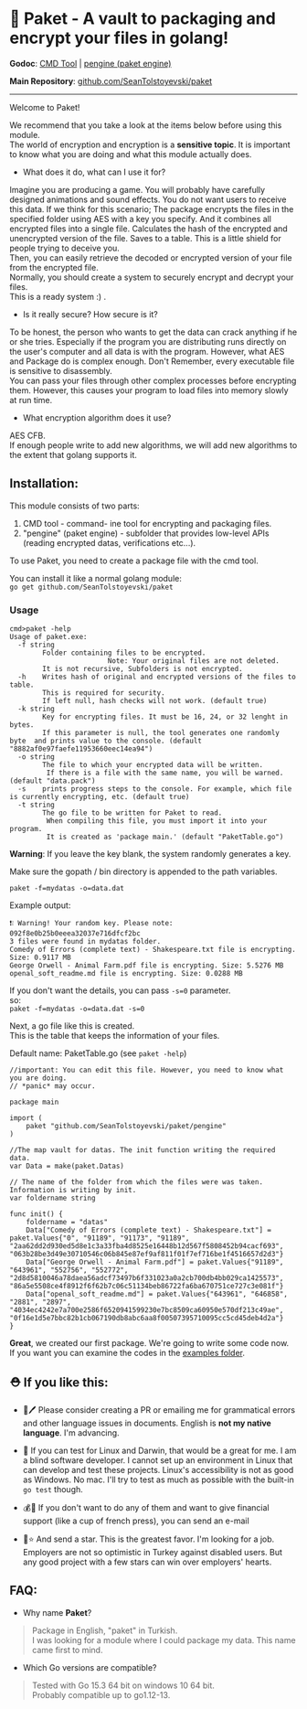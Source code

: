 # 🔑 Paket - A vault to packaging and encrypt your files in golang!

 **Godoc**: [CMD Tool](https://godoc.org/github.com/SeanTolstoyevski/paket) | [pengine (paket engine)](https://godoc.org/github.com/SeanTolstoyevski/paket/pengine/)

**Main Repository**: [github.com/SeanTolstoyevski/paket](https://github.com/SeanTolstoyevski/paket/)

* * * * * *

Welcome to  Paket!

We recommend that you take a look at the items below before using this module.  
The world of encryption and encryption is a **sensitive topic**. It is important to know what you are doing and what this module actually does.

* What does it do, what can I use it for?

Imagine you are producing a game. You will probably have carefully designed animations and sound effects. You do not want users to receive this data. If we think for this scenario; The package encrypts the files in the specified folder using AES with a key you specify. And it combines all encrypted files into a single file. Calculates the hash of the encrypted and unencrypted version of the file. Saves to a table. This is a little shield for people trying to deceive you.  
Then, you can easily retrieve the decoded or encrypted version of your file from the encrypted file.  
Normally, you should create a system to securely encrypt and decrypt your files.  
This is a ready system :) .

* Is it really secure? How secure is it?

To be honest, the person who wants to get the data can crack anything if he or she  tries. Especially if the program you are distributing runs directly on the user's computer and all data is with the program. However, what AES and Package do is complex enough. Don't Remember, every executable file is sensitive to disassembly.  
You can pass your files through other complex processes before encrypting them. However, this causes your program to load files into memory slowly at run time.

* What encryption algorithm does it use?

AES CFB.  
If enough people write to add new algorithms, we will add new algorithms to the extent that golang supports it.

## Installation:

This module consists of two parts:
1. CMD tool - command- ine tool for encrypting and packaging files.
2. "pengine" (paket engine) - subfolder that provides low-level APIs (reading encrypted datas, verifications etc...).

To use Paket, you need to create a package file with the cmd tool.

You can install it like a normal golang module:  
`go get github.com/SeanTolstoyevski/paket`

### Usage

```
cmd>paket -help
Usage of paket.exe:
  -f string
        Folder containing files to be encrypted.
                        Note: Your original files are not deleted.
        It is not recursive, Subfolders is not encrypted.
  -h    Writes hash of original and encrypted versions of the files to table.
        This is required for security.
        If left null, hash checks will not work. (default true)
  -k string
        Key for encrypting files. It must be 16, 24, or 32 lenght in bytes.
        If this parameter is null, the tool generates one randomly byte  and prints value to the console. (default "8882af0e97faefe11953660eec14ea94")
  -o string
        The file to which your encrypted data will be written.
         If there is a file with the same name, you will be warned. (default "data.pack")
  -s    prints progress steps to the console. For example, which file is currently encrypting, etc. (default true)
  -t string
        The go file to be written for Paket to read.
         When compiling this file, you must import it into your program.
         It is created as 'package main.' (default "PaketTable.go")
```

**Warning**: If you leave the key blank, the system randomly generates a key.

Make sure the gopath / bin directory is appended to the path variables.

`paket -f=mydatas -o=data.dat`

Example output:

```
❗❕ Warning! Your random key. Please note: 092f8e0b25b0eeea32037e716dfcf2bc
3 files were found in mydatas folder.
Comedy of Errors (complete text) - Shakespeare.txt file is encrypting. Size: 0.9117 MB
George Orwell - Animal Farm.pdf file is encrypting. Size: 5.5276 MB
openal_soft_readme.md file is encrypting. Size: 0.0288 MB
```

If you don't want the details, you can pass  `-s=0` parameter.  
so:  
`paket -f=mydatas -o=data.dat -s=0`

Next, a go file like this is created.  
This is the table that keeps the information of your files.

Default name: PaketTable.go (see `paket -help`)

```
//important: You can edit this file. However, you need to know what you are doing.
// *panic* may occur.

package main

import (
	paket "github.com/SeanTolstoyevski/paket/pengine"
)

//The map vault for datas. The init function writing the required data.
var Data = make(paket.Datas)

// The name of the folder from which the files were was taken. Information is writing by init.
var foldername string

func init() {
	foldername = "datas"
	Data["Comedy of Errors (complete text) - Shakespeare.txt"] = paket.Values{"0", "91189", "91173", "91189", "2aa62dd2d930ed5d8e1c3a33fba4d8525e16448b12d567f5808452b94cacf693", "063b28be3d49e30710546c06b845e87ef9af811f01f7ef716be1f4516657d2d3"}
	Data["George Orwell - Animal Farm.pdf"] = paket.Values{"91189", "643961", "552756", "552772", "2d8d5810046a78daea56adcf73497b6f331023a0a2cb700db4bb029ca1425573", "86a5e5508ce4f8912f6f62b7c06c51134beb86722fa6ba670751ce727c3e081f"}
	Data["openal_soft_readme.md"] = paket.Values{"643961", "646858", "2881", "2897", "4034ec4242e7a700e2586f6520941599230e7bc8509ca60950e570df213c49ae", "0f16e1d5e7bbc82b1cb067190db8abc6aa8f00507395710095cc5cd45deb4d2a"}
}
```

**Great**, we created our first package. We're going to write some code now.  
If you want you can examine the codes in the [examples folder](https://github.com/SeanTolstoyevski/paket/examples).

## ⛑ If you like this:

* 📝🖊 Please consider creating a PR or emailing me for grammatical errors and other language issues in documents. English is **not my native language**. I'm advancing.

* 🤗 If you can test for Linux and Darwin, that would be a great  for me. I am a blind software developer. I cannot set up an environment in Linux that can develop and test these projects. Linux's accessibility is not as good as Windows. No mac. I'll try to test as much as possible with the built-in `go test` though.

* 💰🤑 If you don't want to do any of them and want to give financial support (like a cup of french press), you can send an e-mail

* 🌟⭐ And send a star. This is the greatest favor. I'm looking for a job. Employers are not so optimistic in Turkey against disabled users. But any good project with a few stars can win over employers' hearts.


## FAQ:

* Why name **Paket**?

> Package in English, "paket" in Turkish.  
I was looking for a module where I could package my data. This name came first to mind.

* Which Go versions are compatible?

> Tested with Go 15.3 64 bit on windows 10 64 bit.  
Probably compatible up to go1.12-13.
